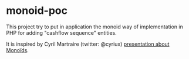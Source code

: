 # monoid-poc

This project try to put in application the monoid way of implementation in PHP for adding "cashflow sequence" entities.

It is inspired by Cyril Martraire (twitter: @cyriux) [presentation about Monoïds](http://fr.slideshare.net/cyriux/ur-domain-haz-monoids).  
